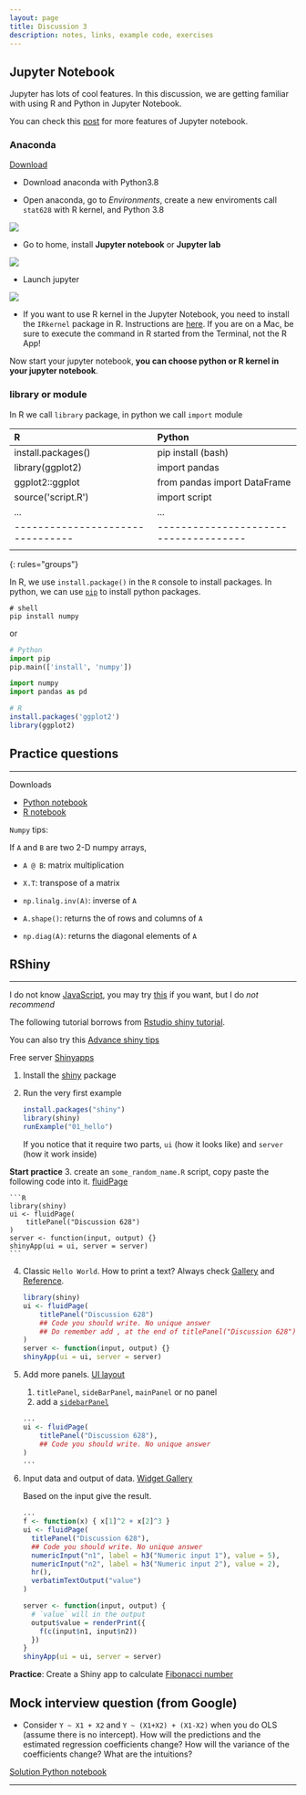 ```yaml
---
layout: page
title: Discussion 3
description: notes, links, example code, exercises
---
```

## Jupyter Notebook

Jupyter has lots of cool features. In this discussion, we are getting familiar with using R and Python in Jupyter Notebook.

You can check this [post](http://arogozhnikov.github.io/2016/09/10/jupyter-features.html?utm_content=bufferb0c6b&utm_medium=social&utm_source=twitter.com&utm_campaign=buffer) for more features of Jupyter notebook.

### Anaconda

[Download](https://www.anaconda.com/download/)

- Download anaconda with Python3.8

- Open anaconda, go to *Environments*, create a new enviroments call `stat628` with R kernel, and Python 3.8

![](../assets/video/create_env.gif)

- Go to home, install **Jupyter notebook** or **Jupyter lab**

![](../assets/video/install_jupyter.gif)

- Launch jupyter

![](../assets/video/launch_jupyter.gif)

- If you want to use R kernel in the Jupyter Notebook, you need to install the `IRkernel` package in R. Instructions are [here](https://irkernel.github.io/installation/). If you are on a Mac,  be sure to execute the command in R started from the Terminal, not the R App!

Now start your jupyter notebook, **you can choose python or R kernel in your jupyter notebook**.

### library or module

In R we call `library` package, in python we call `import` module

| R                              | Python                              |
| :----------------------------- | :---------------------------------- |
| install.packages()             | pip install (bash)                  |
| library(ggplot2)               | import pandas                       |
| ggplot2::ggplot                | from pandas import DataFrame        |
| source('script.R')             | import script                       |
| ...                            | ...                                 |
|--------------------------------|-------------------------------------|
|                                |                                     |
{: rules="groups"}

In R, we use `install.package()` in the `R` console to install packages. In python, we can use [`pip`](https://pip.pypa.io/en/stable/user_guide/#running-pip) to install python packages. 

```shell
# shell
pip install numpy
```

or 

```python
# Python
import pip
pip.main(['install', 'numpy'])

import numpy
import pandas as pd
```

```R
# R
install.packages('ggplot2')
library(ggplot2)
```

## Practice questions
--------------------

Downloads

- [Python notebook](../assets/notebooks/dis2_python.ipynb)
- [R notebook](../assets/notebooks/dis2_R.ipynb)

`Numpy` tips:

If `A` and `B` are two 2-D numpy arrays, 

- `A @ B`: matrix multiplication

- `X.T`: transpose of a matrix

- `np.linalg.inv(A)`: inverse of `A`

- `A.shape()`: returns the of rows and columns of `A`

- `np.diag(A)`: returns the diagonal elements of `A`

## RShiny
----------------

I do not know [JavaScript](https://www.javascript.com/), you may try [this](https://medium.freecodecamp.org/how-to-build-an-html-calculator-app-from-scratch-using-javascript-4454b8714b98) if you want, but I do _not recommend_ 

The following tutorial borrows from [Rstudio shiny tutorial](https://shiny.rstudio.com/tutorial/written-tutorial/lesson1/). 

You can also try this [Advance shiny tips](https://deanattali.com/blog/advanced-shiny-tips/)

Free server [Shinyapps](https://www.shinyapps.io/)

1. Install the [shiny](https://shiny.rstudio.com/) package
2. Run the very first example

    ```R
    install.packages("shiny")
    library(shiny)
    runExample("01_hello")
    ```

    If you notice that it require two parts, `ui` (how it looks like) and `server` (how it work inside)

**Start practice**
3. create an `some_random_name.R` script, copy paste the following code into it. [fluidPage](https://shiny.rstudio.com/reference/shiny/1.0.1/fluidPage.html)
    
    ```R
    library(shiny)
    ui <- fluidPage(
        titlePanel("Discussion 628")
    )
    server <- function(input, output) {}
    shinyApp(ui = ui, server = server)
    ```

4. Classic `Hello World`. How to print a text? Always check [Gallery](https://shiny.rstudio.com/gallery/) and [Reference](https://shiny.rstudio.com/reference/shiny/1.5.0/).

    ```R
    library(shiny)
    ui <- fluidPage(
        titlePanel("Discussion 628")
        ## Code you should write. No unique answer
        ## Do remember add , at the end of titlePanel("Discussion 628")
    )
    server <- function(input, output) {}
    shinyApp(ui = ui, server = server)
    ```
5. Add more panels. [UI layout](https://shiny.rstudio.com/reference/shiny/1.2.0/)

   1. `titlePanel`, `sideBarPanel`, `mainPanel` or no panel
   2. add a [`sidebarPanel`](https://shiny.rstudio.com/reference/shiny/1.0.1/sidebarPanel.html)

    ```R
    ...
    ui <- fluidPage(
        titlePanel("Discussion 628"),
        ## Code you should write. No unique answer
    )
    ...
    ```

6. Input data and output of data. [Widget Gallery](https://shiny.rstudio.com/gallery/widget-gallery.html)
    
    Based on the input give the result.

    ```R
    ...
    f <- function(x) { x[1]^2 + x[2]^3 }
    ui <- fluidPage(
      titlePanel("Discussion 628"),
      ## Code you should write. No unique answer
      numericInput("n1", label = h3("Numeric input 1"), value = 5),
      numericInput("n2", label = h3("Numeric input 2"), value = 2),
      hr(),
      verbatimTextOutput("value")
    )

    server <- function(input, output) {
      # `value` will in the output
      output$value = renderPrint({
        f(c(input$n1, input$n2))
      })
    }
    shinyApp(ui = ui, server = server)

    ```

**Practice**: Create a Shiny app to calculate [Fibonacci number](https://en.wikipedia.org/wiki/Fibonacci_number)


## Mock interview question (from Google)

- Consider `Y ~ X1 + X2` and `Y ~ (X1+X2) + (X1-X2)` when you do OLS (assume there is no intercept). How will the predictions and the estimated regression coefficients change? How will the variance of the coefficients change? What are the intuitions? 

[Solution Python notebook](../assets/notebooks/dis2_solution.ipynb)

---
